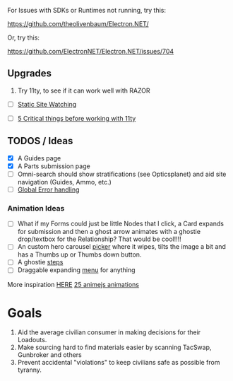 
For Issues with SDKs or Runtimes not running, try this:

https://github.com/theolivenbaum/Electron.NET/

Or, try this:

https://github.com/ElectronNET/Electron.NET/issues/704


## Upgrades 

1. Try 11ty, to see if it can work well with RAZOR

- [ ] [Static Site Watching](https://khalidabuhakmeh.com/watching-more-files-with-dotnet-watch-for-static-sites)
- [ ] [5 Critical things before working with 11ty](https://khalidabuhakmeh.com/five-critical-things-before-working-with-11ty)



## TODOS / Ideas

- [x] A Guides page
- [x] A Parts submission page
- [ ] Omni-search should show stratifications (see Opticsplanet) and aid site navigation (Guides, Ammo, etc.)
- [ ] [Global Error handling](https://code-maze.com/global-error-handling-aspnetcore/)

### Animation Ideas
- [ ] What if my Forms could just be little Nodes that I click, a Card expands for submission and then a ghost arrow animates with a ghostie drop/textbox for the Relationship?  That would be cool!!!!
- [ ] An custom hero carousel [picker](https://youtu.be/29IQwtXVYqA?t=185) where it wipes, tilts the image a bit and has a Thumbs up or Thumbs down button.
- [ ] A ghostie [steps](https://daisyui.com/components/steps/)
- [ ] Draggable expanding [menu](https://youtu.be/29IQwtXVYqA?t=310) for anything 

More inspiration [HERE](https://freefrontend.com/)
[25 animejs animations](https://www.youtube.com/watch?v=29IQwtXVYqA)

# Goals

1. Aid the average civilian consumer in making decisions for their Loadouts.
2. Make sourcing hard to find materials easier by scanning TacSwap, Gunbroker and others
3. Prevent accidental "violations" to keep civilians safe as possible from tyranny.

